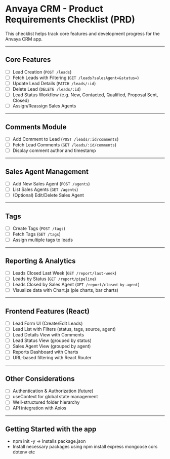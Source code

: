 # Anvaya CRM - Product Requirements Checklist (PRD)

This checklist helps track core features and development progress for the Anvaya CRM app.

---

## Core Features

- [ ] Lead Creation (`POST /leads`)
- [ ] Fetch Leads with Filtering (`GET /leads?salesAgent=&status=`)
- [ ] Update Lead Details (`PATCH /leads/:id`)
- [ ] Delete Lead (`DELETE /leads/:id`)
- [ ] Lead Status Workflow (e.g. New, Contacted, Qualified, Proposal Sent, Closed)
- [ ] Assign/Reassign Sales Agents

---

## Comments Module

- [ ] Add Comment to Lead (`POST /leads/:id/comments`)
- [ ] Fetch Lead Comments (`GET /leads/:id/comments`)
- [ ] Display comment author and timestamp

---

## Sales Agent Management

- [ ] Add New Sales Agent (`POST /agents`)
- [ ] List Sales Agents (`GET /agents`)
- [ ] (Optional) Edit/Delete Sales Agent

---

## Tags

- [ ] Create Tags (`POST /tags`)
- [ ] Fetch Tags (`GET /tags`)
- [ ] Assign multiple tags to leads

---

## Reporting & Analytics

- [ ] Leads Closed Last Week (`GET /report/last-week`)
- [ ] Leads by Status (`GET /report/pipeline`)
- [ ] Leads Closed by Sales Agent (`GET /report/closed-by-agent`)
- [ ] Visualize data with Chart.js (pie charts, bar charts)

---

## Frontend Features (React)

- [ ] Lead Form UI (Create/Edit Leads)
- [ ] Lead List with Filters (status, tags, source, agent)
- [ ] Lead Details View with Comments
- [ ] Lead Status View (grouped by status)
- [ ] Sales Agent View (grouped by agent)
- [ ] Reports Dashboard with Charts
- [ ] URL-based filtering with React Router

---

## Other Considerations

- [ ] Authentication & Authorization (future)
- [ ] useContext for global state management
- [ ] Well-structured folder hierarchy
- [ ] API integration with Axios

---

## Getting Started with the app
- npm init -y => Installs package.json
- Install necessary packages using npm install express mongoose cors dotenv etc
  

